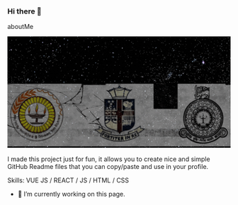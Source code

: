 ### Hi there 👋

aboutMe


![I am GitHub Readme Generator's creator](https://github.com/bhathi97/bhathi97/blob/main/Banner.gif)

I made this project just for fun, it allows you to create nice and simple GitHub Readme files that you can copy/paste and use in your profile.

Skills: VUE JS / REACT / JS / HTML / CSS

- 🔭 I’m currently working on this page. 














